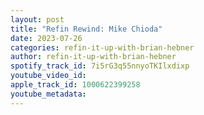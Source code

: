 ```yaml
---
layout: post
title: "Refin Rewind: Mike Chioda"
date: 2023-07-26
categories: refin-it-up-with-brian-hebner
author: refin-it-up-with-brian-hebner
spotify_track_id: 7i5rG3q55nnyoTKIlxdixp
youtube_video_id: 
apple_track_id: 1000622399258
youtube_metadata: 
---
```

